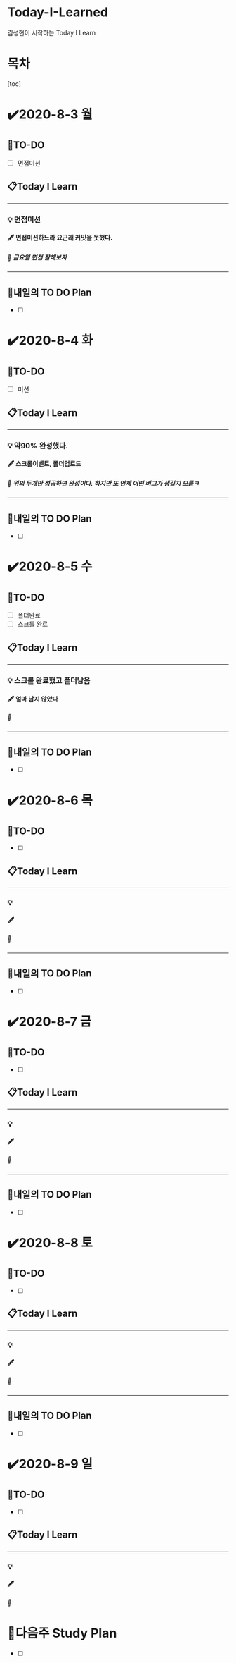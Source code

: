 # Today-I-Learned

김성현이 시작하는 Today I Learn

# 목차

[toc]	

# :heavy_check_mark:2020-8-3 월

## 📝TO-DO

- [ ] 면접미션

## 📋Today I Learn

-----------

### 💡 면접미션

#### :fountain_pen: 면접미션하느라 요근래 커밋을 못했다.

##### :ticket: 금요일 면접 잘해보자

----------

## 🔎내일의 TO DO Plan

- [ ] 



# :heavy_check_mark:2020-8-4 화

## 📝TO-DO

- [ ] 미션

## 📋Today I Learn

-----------

### 💡 약90% 완성했다.

#### :fountain_pen: 스크롤이벤트, 폴더업로드

##### :ticket: 위의 두개만 성공하면 완성이다. 하지만 또 언제 어떤 버그가 생길지 모름ㅋ

----------

## 🔎내일의 TO DO Plan

- [ ] 



# :heavy_check_mark:2020-8-5 수

## 📝TO-DO

- [ ] 폴더완료 
- [ ] 스크롤 완료

## 📋Today I Learn

-----------

### 💡 스크롤 완료했고 폴더남음

#### :fountain_pen:  얼마 남지 않았다

##### :ticket:

----------

## 🔎내일의 TO DO Plan

- [ ] 



# :heavy_check_mark:2020-8-6 목

## 📝TO-DO

- [ ] 

## 📋Today I Learn

-----------

### 💡

#### :fountain_pen: 

##### :ticket:

----------

## 🔎내일의 TO DO Plan

- [ ] 



# :heavy_check_mark:2020-8-7 금

## 📝TO-DO

- [ ] 

## 📋Today I Learn

-----------

### 💡

#### :fountain_pen: 

##### :ticket:

----------

## 🔎내일의 TO DO Plan

- [ ] 



# :heavy_check_mark:2020-8-8 토

## 📝TO-DO

- [ ] 

## 📋Today I Learn

-----------

### 💡

#### :fountain_pen: 

##### :ticket:

----------

## 🔎내일의 TO DO Plan

- [ ] 

# :heavy_check_mark:2020-8-9 일

## 📝TO-DO

- [ ] 

## 📋Today I Learn

-----------

### 💡

#### :fountain_pen: 

##### :ticket:







# 🌈다음주 Study Plan

- [ ] 